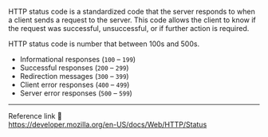 HTTP status code is a standardized code that the server responds to when a client sends a request to the server. This code allows the client to know if the request was successful, unsuccessful, or if further action is required.

HTTP status code is number that between 100s and 500s.
- Informational responses (`100` – `199`)
- Successful responses (`200` – `299`)
- Redirection messages (`300` – `399`)
- Client error responses (`400` – `499`)
- Server error responses (`500` – `599`)

---
Reference link 🙂     
https://developer.mozilla.org/en-US/docs/Web/HTTP/Status